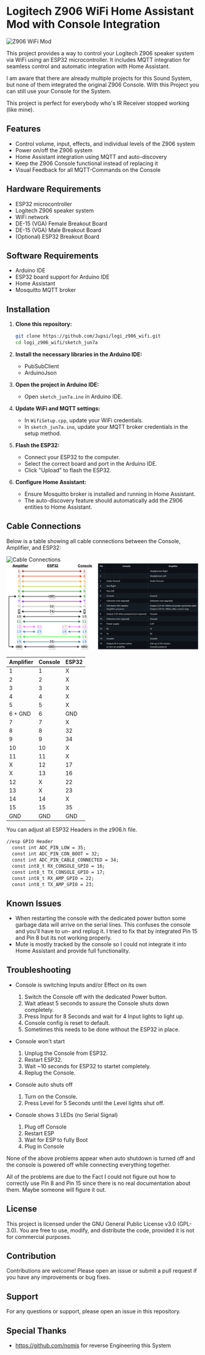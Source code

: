 # Logitech Z906 WiFi Home Assistant Mod with Console Integration

![Z906 WiFi Mod](images/haos.png)

This project provides a way to control your Logitech Z906 speaker system via WiFi using an ESP32 microcontroller. It includes MQTT integration for seamless control and automatic integration with Home Assistant.

I am aware that there are already multiple projects for this Sound System, but none of them integrated the original Z906 Console.
With this Project you can still use your Console for the System.

This project is perfect for everybody who's IR Receiver stopped working (like mine).

## Features

- Control volume, input, effects, and individual levels of the Z906 system
- Power on/off the Z906 system
- Home Assistant integration using MQTT and auto-discovery
- Keep the Z906 Console functional instead of replacing it
- Visual Feedback for all MQTT-Commands on the Console

## Hardware Requirements

- ESP32 microcontroller
- Logitech Z906 speaker system
- WiFi network
- DE-15 (VGA) Female Breakout Board
- DE-15 (VGA) Male Breakout Board
- (Optional) ESP32 Breakout Board

## Software Requirements

- Arduino IDE
- ESP32 board support for Arduino IDE
- Home Assistant
- Mosquitto MQTT broker

## Installation

1. **Clone this repository:**
   ```sh
   git clone https://github.com/Jupsi/logi_z906_wifi.git
   cd logi_z906_wifi/sketch_jun7a
   ```
2. **Install the necessary libraries in the Arduino IDE:**
   - PubSubClient
   - ArduinoJson

3. **Open the project in Arduino IDE:**
   - Open `sketch_jun7a.ino` in Arduino IDE.

4. **Update WiFi and MQTT settings:**
   - In `WifiSetup.cpp`, update your WiFi credentials.
   - In `sketch_jun7a.ino`, update your MQTT broker credentials in the setup method.

5. **Flash the ESP32:**
   - Connect your ESP32 to the computer.
   - Select the correct board and port in the Arduino IDE.
   - Click "Upload" to flash the ESP32.

6. **Configure Home Assistant:**
   - Ensure Mosquitto broker is installed and running in Home Assistant.
   - The auto-discovery feature should automatically add the Z906 entities to Home Assistant.

## Cable Connections

Below is a table showing all cable connections between the Console, Amplifier, and ESP32:

![Cable Connections](images/alle.jpg)
![Diagram](images/diagram.png)

| Amplifier | Console | ESP32  |
|-----------|---------|--------|
| 1         | 1       | X      |
| 2         | 2       | X      |
| 3         | 3       | X      |
| 4         | 4       | X      |
| 5         | 5       | X      |
| 6 + GND   | 6       | GND    |
| 7         | 7       | X      |
| 8         | 8       | 32     |
| 9         | 9       | 34     |
| 10        | 10      | X      |
| 11        | 11      | X      |
| X         | 12      | 17     |
| X         | 13      | 16     |
| 12        | X       | 22     |
| 13        | X       | 23     |
| 14        | 14      | X      |
| 15        | 15      | 35     |
| GND       | GND     | GND    |

You can adjust all ESP32 Headers in the z906.h file.
```
//esp GPIO Header
  const int ADC_PIN_LOW = 35;
  const int ADC_PIN_CON_BOOT = 32;
  const int ADC_PIN_CABLE_CONNECTED = 34;
  const int8_t RX_CONSOLE_GPIO = 16;
  const int8_t TX_CONSOLE_GPIO = 17;
  const int8_t RX_AMP_GPIO = 22;
  const int8_t TX_AMP_GPIO = 23;
```

## Known Issues
- When restarting the console with the dedicated power button some garbage data will arrive on the serial lines. This confuses the console and you'll have to un- and replug it. I tried to fix that by integrated Pin 15 and Pin 8 but its not working properly.
- Mute is mostly tracked by the console so I could not integrate it into Home Assistant and provide full functionality.

## Troubleshooting
- Console is switching Inputs and/or Effect on its own
    1. Switch the Console off with the dedicated Power button.
    2. Wait atleast 5 seconds to assure the Console shuts down completely.
    3. Press Input for 8 Seconds and wait for 4 Input lights to light up.
    4. Console config is reset to default.
    5. Sometimes this needs to be done without the ESP32 in place.

- Console won't start
    1. Unplug the Console from ESP32.
    2. Restart ESP32.
    3. Wait ~10 seconds for ESP32 to startet completely.
    4. Replug the Console.

- Console auto shuts off
    1. Turn on the Console.
    2. Press Level for 5 Seconds until the Level lights shut off.
 
- Console shows 3 LEDs (no Serial Signal)
     1. Plug off Console
     2. Restart ESP
     3. Wait for ESP to fully Boot
     4. Plug in Console
 
None of the above problems appear when auto shutdown is turned off and the console is powered off while connecting everything together.

All of the problems are due to the Fact I could not figure out how to correctly use Pin 8 and Pin 15 since there is no real documentation about them. 
Maybe someone will figure it out.


## License
This project is licensed under the GNU General Public License v3.0 (GPL-3.0). You are free to use, modify, and distribute the code, provided it is not for commercial purposes.

## Contribution
Contributions are welcome! Please open an issue or submit a pull request if you have any improvements or bug fixes.

## Support
For any questions or support, please open an issue in this repository.

## Special Thanks
- https://github.com/nomis for reverse Engineering this System
